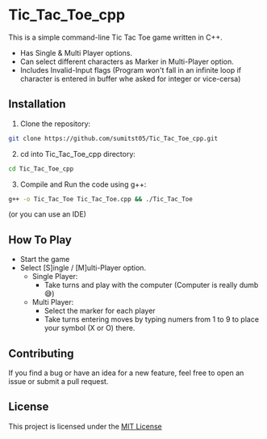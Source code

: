 # Tic_Tac_Toe_cpp

This is a simple command-line Tic Tac Toe game written in C++.
- Has Single & Multi Player options.
- Can select different characters as Marker in Multi-Player option.
- Includes Invalid-Input flags (Program won't fall in an infinite loop if character is entered in buffer whe asked for integer or vice-cersa)

## Installation

1. Clone the repository:
```bash
git clone https://github.com/sumitst05/Tic_Tac_Toe_cpp.git
```
2. cd into Tic_Tac_Toe_cpp directory:
```bash 
cd Tic_Tac_Toe_cpp
```
3. Compile and Run the code using g++:
```bash
g++ -o Tic_Tac_Toe Tic_Tac_Toe.cpp && ./Tic_Tac_Toe
```
(or you can use an IDE)

## How To Play

- Start the game
- Select [S]ingle / [M]ulti-Player option.
  - Single Player: 
    - Take turns and play with the computer (Computer is really dumb 😅)
  - Multi Player: 
    - Select the marker for each player
    - Take turns entering moves by typing numers from 1 to 9 to place your symbol (X or O) there.

## Contributing

If you find a bug or have an idea for a new feature, feel free to open an issue or submit a pull request.

## License

This project is licensed under the [MIT License](LICENSE)

